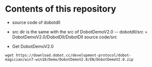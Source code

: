 # Contents of this repository
- source code of dobotdll
- src dir is the same with the src of DobotDemoV2.0
-- dobotdll/src = DobotDemoV2.0/DobotDll/DobotDll source code/src

- Get DobotDemoV2.0
```
wget https://download.dobot.cc/development-protocol/dobot-magician/win7-win10/Demo/DobotDemoV2.0/EN/DobotDemoV2.0.zip
```